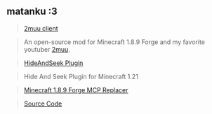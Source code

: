 ## matanku :3
> [2muu client](https://github.com/2muuclientDev/)

> An open-source mod for Minecraft 1.8.9 Forge and my favorite youtuber [2muu](https://youtube.com/@NIMU-Minecraft).

> [HideAndSeek Plugin](https://github.com/unsnipeable/Kakurembo/)

> Hide And Seek Plugin for Minecraft 1.21

> [Minecraft 1.8.9 Forge MCP Replacer](https://unsnipeable.github.io/mcp)

> [Source Code](https://github.com/unsnipeable/mcp)
